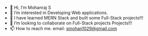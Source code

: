 - 👋 Hi, I’m Mohanraj S
- 👀 I’m interested in Developing Web applications.
- 🌱 I have learned MERN Stack and built some Full-Stack projects!!! 
- 💞️ I’m looking to collaborate on Full-Stack projects Projects!!!
- 📫 How to reach me. email: smohan1029@gmail.com

<!---
mohanraj-exe/mohanraj-exe is a ✨ special ✨ repository because its `README.md` (this file) appears on your GitHub profile.
You can click the Preview link to take a look at your changes.
--->
